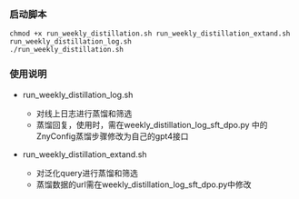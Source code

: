 
### 启动脚本
```
chmod +x run_weekly_distillation.sh run_weekly_distillation_extand.sh run_weekly_distillation_log.sh
./run_weekly_distillation.sh
```

### 使用说明
- run_weekly_distillation_log.sh
	- 对线上日志进行蒸馏和筛选
	- 蒸馏回复，使用时，需在weekly_distillation_log_sft_dpo.py 中的ZnyConfig蒸馏步骤修改为自己的gpt4接口

- run_weekly_distillation_extand.sh
	- 对泛化query进行蒸馏和筛选
	- 蒸馏数据的url需在weekly_distillation_log_sft_dpo.py中修改